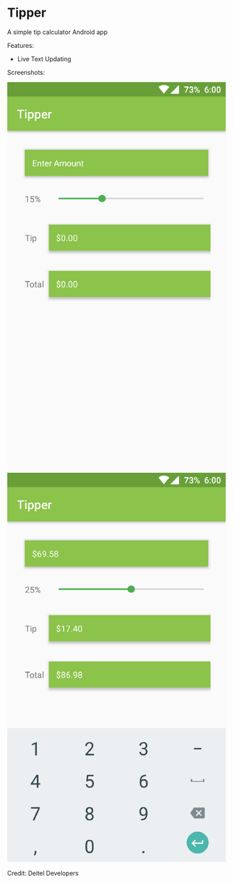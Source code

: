 # Tipper
A simple tip calculator Android app

Features:
* Live Text Updating

Screenshots:

![Basic Screenshot w/o Keyboard](https://github.com/GraysonB/Tipper/blob/master/Screenshots/Screenshot_20161126-004611.jpg)
![Basic Screenshot w/ Keyboard](https://github.com/GraysonB/Tipper/blob/master/Screenshots/Screenshot_20161126-004631.jpg)

Credit: Deitel Developers
